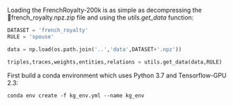 Loading the FrenchRoyalty-200k is as simple as decompressing the french\_royalty.npz.zip file and using the *utils.get_data* function:

```python
DATASET = 'french_royalty'
RULE = 'spouse'

data = np.load(os.path.join('..','data',DATASET+'.npz'))

triples,traces,weights,entities,relations = utils.get_data(data,RULE)
```

First build a conda environment which uses Python 3.7 and Tensorflow-GPU 2.3:
```
conda env create -f kg_env.yml --name kg_env
```

